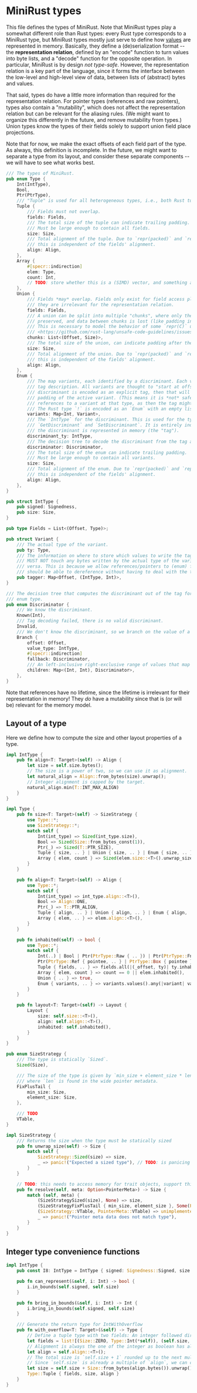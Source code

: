 # MiniRust types

This file defines the types of MiniRust.
Note that MiniRust types play a somewhat different role than Rust types:
every Rust type corresponds to a MiniRust type, but MiniRust types mostly just serve to define how [values](values.md) are represented in memory.
Basically, they define a (de)serialization format -- the **representation relation**, defined by an "encode" function to turn values into byte lists, and a "decode" function for the opposite operation.
In particular, MiniRust is by design *not type-safe*.
However, the representation relation is a key part of the language, since it forms the interface between the low-level and high-level view of data, between lists of (abstract) bytes and values.

That said, types do have a little more information than required for the representation relation.
For pointer types (references and raw pointers), types also contain a "mutability", which does not affect the representation relation but can be relevant for the aliasing rules.
(We might want to organize this differently in the future, and remove mutability from types.)
Union types know the types of their fields solely to support union field place projections.

Note that for now, we make the exact offsets of each field part of the type.
As always, this definition is incomplete.
In the future, we might want to separate a type from its layout, and consider these separate components -- we will have to see what works best.

```rust
/// The types of MiniRust.
pub enum Type {
    Int(IntType),
    Bool,
    Ptr(PtrType),
    /// "Tuple" is used for all heterogeneous types, i.e., both Rust tuples and structs.
    Tuple {
        /// Fields must not overlap.
        fields: Fields,
        /// The total size of the tuple can indicate trailing padding.
        /// Must be large enough to contain all fields.
        size: Size,
        /// Total alignment of the tuple. Due to `repr(packed)` and `repr(align)`,
        /// this is independent of the fields' alignment.
        align: Align,
    },
    Array {
        #[specr::indirection]
        elem: Type,
        count: Int,
        // TODO: store whether this is a (SIMD) vector, and something about alignment?
    },
    Union {
        /// Fields *may* overlap. Fields only exist for field access place projections,
        /// they are irrelevant for the representation relation.
        fields: Fields,
        /// A union can be split into multiple "chunks", where only the data inside those chunks is
        /// preserved, and data between chunks is lost (like padding in a struct).
        /// This is necessary to model the behavior of some `repr(C)` unions, see
        /// <https://github.com/rust-lang/unsafe-code-guidelines/issues/156> for details.
        chunks: List<(Offset, Size)>,
        /// The total size of the union, can indicate padding after the last chunk.
        size: Size,
        /// Total alignment of the union. Due to `repr(packed)` and `repr(align)`,
        /// this is independent of the fields' alignment.
        align: Align,
    },
    Enum {
        /// The map variants, each identified by a discriminant. Each variant is given by a type and its
        /// tag description. All variants are thought to "start at offset 0"; if the
        /// discriminant is encoded as an explicit tag, then that will be put into the
        /// padding of the active variant. (This means it is *not* safe to hand out mutable
        /// references to a variant at that type, as then the tag might be overwritten!)
        /// The Rust type `!` is encoded as an `Enum` with an empty list of variants.
        variants: Map<Int, Variant>,
        /// The `IntType` for the discriminant. This is used for the type of
        /// `GetDiscriminant` and `SetDiscriminant`. It is entirely independent of how
        /// the discriminant is represented in memory (the "tag").
        discriminant_ty: IntType,
        /// The decision tree to decode the discriminant from the tag at runtime.
        discriminator: Discriminator,
        /// The total size of the enum can indicate trailing padding.
        /// Must be large enough to contain all variants.
        size: Size,
        /// Total alignment of the enum. Due to `repr(packed)` and `repr(align)`,
        /// this is independent of the fields' alignment.
        align: Align,
    },
}

pub struct IntType {
    pub signed: Signedness,
    pub size: Size,
}

pub type Fields = List<(Offset, Type)>;

pub struct Variant {
    /// The actual type of the variant.
    pub ty: Type,
    /// The information on where to store which values to write the tag.
    /// MUST NOT touch any bytes written by the actual type of the variant and vice
    /// versa. This is because we allow references/pointers to (enum) fields which
    /// should be able to dereference without having to deal with the tag.
    pub tagger: Map<Offset, (IntType, Int)>,
}

/// The decision tree that computes the discriminant out of the tag for a specific
/// enum type.
pub enum Discriminator {
    /// We know the discriminant.
    Known(Int),
    /// Tag decoding failed, there is no valid discriminant.
    Invalid,
    /// We don't know the discriminant, so we branch on the value of a specific value.
    Branch {
        offset: Offset,
        value_type: IntType,
        #[specr::indirection]
        fallback: Discriminator,
        /// An left-inclusive right-exclusive range of values that map to some Discriminator.
        children: Map<(Int, Int), Discriminator>,
    },
}
```

Note that references have no lifetime, since the lifetime is irrelevant for their representation in memory!
They *do* have a mutability since that is (or will be) relevant for the memory model.

## Layout of a type

Here we define how to compute the size and other layout properties of a type.

```rust
impl IntType {
    pub fn align<T: Target>(self) -> Align {
        let size = self.size.bytes();
        // The size is a power of two, so we can use it as alignment.
        let natural_align = Align::from_bytes(size).unwrap();
        // Integer alignment is capped by the target.
        natural_align.min(T::INT_MAX_ALIGN)
    }
}

impl Type {
    pub fn size<T: Target>(self) -> SizeStrategy {
        use Type::*;
        use SizeStrategy::*;
        match self {
            Int(int_type) => Sized(int_type.size),
            Bool => Sized(Size::from_bytes_const(1)),
            Ptr(_) => Sized(T::PTR_SIZE),
            Tuple { size, .. } | Union { size, .. } | Enum { size, .. } => Sized(size),
            Array { elem, count } => Sized(elem.size::<T>().unwrap_size() * count),
        }
    }

    pub fn align<T: Target>(self) -> Align {
        use Type::*;
        match self {
            Int(int_type) => int_type.align::<T>(),
            Bool => Align::ONE,
            Ptr(_) => T::PTR_ALIGN,
            Tuple { align, .. } | Union { align, .. } | Enum { align, .. } => align,
            Array { elem, .. } => elem.align::<T>(),
        }
    }

    pub fn inhabited(self) -> bool {
        use Type::*;
        match self {
            Int(..) | Bool | Ptr(PtrType::Raw { .. }) | Ptr(PtrType::FnPtr) => true,
            Ptr(PtrType::Ref { pointee, .. } | PtrType::Box { pointee }) => pointee.inhabited,
            Tuple { fields, .. } => fields.all(|(_offset, ty)| ty.inhabited()),
            Array { elem, count } => count == 0 || elem.inhabited(),
            Union { .. } => true,
            Enum { variants, .. } => variants.values().any(|variant| variant.ty.inhabited()),
        }
    }

    pub fn layout<T: Target>(self) -> Layout {
        Layout {
            size: self.size::<T>(),
            align: self.align::<T>(),
            inhabited: self.inhabited(),
        }
    }
}

pub enum SizeStrategy {
    /// The type is statically `Sized`.
    Sized(Size),

    /// The size of the type is given by `min_size + element_size * len`,
    /// where `len` is found in the wide pointer metadata.
    FixPlusTail {
        min_size: Size,
        element_size: Size,
    },

    /// TODO
    VTable,
}

impl SizeStrategy {
    /// Returns the size when the type must be statically sized
    pub fn unwrap_size(self) -> Size {
        match self {
            SizeStrategy::Sized(size) => size,
            _ => panic!("Expected a sized type"), // TODO: is panicing the right thing to do?
        }
    }

    // TODO: this needs to access memory for trait objects, support this with function arguments
    pub fn resolve(self, meta: Option<PointerMeta>) -> Size {
        match (self, meta) {
            (SizeStrategySized(size), None) => size,
            (SizeStrategyFixPlusTail { min_size, element_size }, Some(PointerMeta::ElementCount(num))) => min_size + element_size * num,
            (SizeStrategy::VTable, PointerMeta::VTable) => unimplemented!("trait object support is missing"),
            _ => panic!("Pointer meta data does not match type"),
        }
    }
}
```

## Integer type convenience functions

```rust
impl IntType {
    pub const I8: IntType = IntType { signed: Signedness::Signed, size: Size::from_bytes_const(1) };

    pub fn can_represent(&self, i: Int) -> bool {
        i.in_bounds(self.signed, self.size)
    }

    pub fn bring_in_bounds(&self, i: Int) -> Int {
        i.bring_in_bounds(self.signed, self.size)
    }

    /// Generate the return type for IntWithOverflow
    pub fn with_overflow<T: Target>(&self) -> Type {
        // Define a tuple type with two fields: An integer followed directly by a boolean.
        let fields = list![(Size::ZERO, Type::Int(*self)), (self.size, Type::Bool)];
        // Alignment is always the one of the integer as boolean has align requirement 1.
        let align = self.align::<T>();
        // The total size is `self.size + 1` rounded up to the next multiple of `align`.
        // Since `self.size` is already a multiple of `align`, we can compute this as follows:
        let size = self.size + Size::from_bytes(align.bytes()).unwrap();
        Type::Tuple { fields, size, align }
    }
}
```
